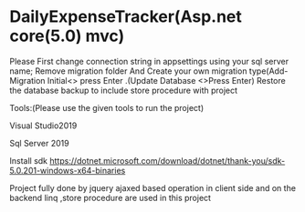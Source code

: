 # DailyExpenseTracker(Asp.net core(5.0) mvc)

Please First change connection string in appsettings using your sql server name;
Remove migration folder And Create your own migration type(Add-Migration Initial<> press Enter .(Update Database <>Press Enter)
Restore the database backup to include store procedure with project 

Tools:(Please use the given tools to run the project)

Visual Studio2019

Sql Server 2019

Install sdk https://dotnet.microsoft.com/download/dotnet/thank-you/sdk-5.0.201-windows-x64-binaries

Project fully done by jquery ajaxed based operation in client side and on the backend linq ,store procedure are used in this project

